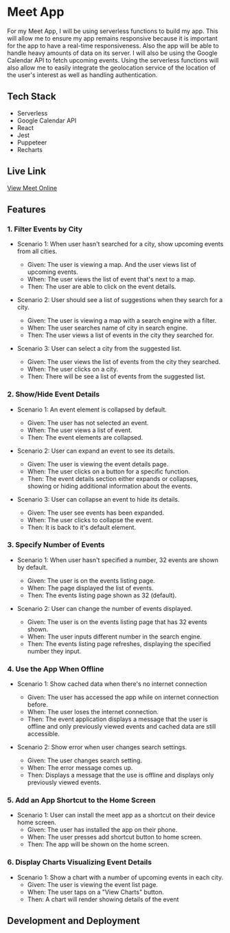 # Meet App
For my Meet App, I will be using serverless functions to build my app. This will allow me to ensure my app remains responsive because it is important for the app to have a real-time responsiveness. Also the app will be able to handle heavy amounts of data on its server. I will also be using the Google Calendar API to fetch upcoming events. Using the serverless functions will also allow me to easily integrate the geolocation service of the location of the user's interest as well as handling authentication.

## Tech Stack
- Serverless
- Google Calendar API
- React
- Jest
- Puppeteer
- Recharts

## Live Link
[View Meet Online](https://rpark199.github.io/meet-app/)

## Features
### 1. Filter Events by City
- Scenario 1: When user hasn't searched for a city, show upcoming events from all cities.
  - Given: The user is viewing a map. And the user views list of upcoming events.
  - When: The user views the list of event that's next to a map.
  - Then: The user are able to click on the event details.

- Scenario 2: User should see a list of suggestions when they search for a city.
  - Given: The user is viewing a map with a search engine with a filter.
  - When: The user searches name of city in search engine.
  - Then: The user views a list of events in the city they searched for.

- Scenario 3: User can select a city from the suggested list.
  - Given: The user views the list of events from the city they searched.
  - When: The user clicks on a city.
  - Then: There will be see a list of events from the suggested list.

### 2. Show/Hide Event Details
- Scenario 1: An event element is collapsed by default.
  - Given: The user has not selected an event.
  - When: The user views a list of event.
  - Then: The event elements are collapsed.

- Scenario 2: User can expand an event to see its details.
  - Given: The user is viewing the event details page.
  - When: The user clicks on a button for a specific function.
  - Then: The event details section either expands or collapses, showing or hiding additional information about the events.

- Scenario 3: User can collapse an event to hide its details.
  - Given: The user see events has been expanded.
  - When: The user clicks to collapse the event.
  - Then: It is back to it's default element.

### 3. Specify Number of Events
- Scenario 1: When user hasn't specified a number, 32 events are shown by default.
  - Given: The user is on the events listing page.
  - When: The page displayed the list of events.
  - Then: The events listing page shown as 32 (default).

- Scenario 2: User can change the number of events displayed.
  - Given: The user is on the events listing page that has 32 events shown.
  - When: The user inputs different number in the search engine.
  - Then: The events listing page refreshes, displaying the specified number they input.

### 4. Use the App When Offline
- Scenario 1: Show cached data when there's no internet connection
  - Given: The user has accessed the app while on internet connection before. 
  - When: The user loses the internet connection.
  - Then: The event application displays a message that the user is offline and only previously viewed events and cached data are still accessible.

- Scenario 2: Show error when user changes search settings.
  - Given: The user changes search setting.
  - When: The error message comes up.
  - Then: Displays a message that the use is offline and displays only previously viewed events.

### 5. Add an App Shortcut to the Home Screen
- Scenario 1: User can install the meet app as a shortcut on their device home screen.
  - Given: The user has installed the app on their phone.
  - When: The user presses add shortcut button to home screen.
  - Then: The app will be shown on the home screen.

### 6. Display Charts Visualizing Event Details
- Scenario 1: Show a chart with a number of upcoming events in each city.
  - Given: The user is viewing the event list page.
  - When: The user taps on a "View Charts" button.
  - Then: A chart will render showing details of the event
 
## Development and Deployment

